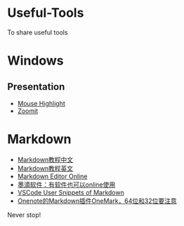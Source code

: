 # Useful-Tools
To share useful tools

# Windows 
## Presentation
- [Mouse Highlight](https://catnip5.itch.io/mouse-highlight)
- [Zoomit](https://docs.microsoft.com/zh-cn/sysinternals/downloads/zoomit?_blank)


# Markdown
- [Markdown教程中文](https://markdown.com.cn/)
- [Markdown教程英文](https://daringfireball.net/projects/markdown/basics)
- [Markdown Editor Online](https://markdown.com.cn/editor/)
- [墨滴软件：有软件也可以online使用](https://product.mdnice.com/)
- [VSCode User Snippets of Markdown](https://github.com/MinpuKang/vscode/blob/main/markdown.json)
- [Onenote的Markdown插件OneMark，64位和32位要注意](https://onemark.neuxlab.cn/)



Never stop!
